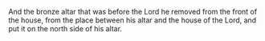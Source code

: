 And the bronze altar that was before the Lord he removed from the front of the house, from the place between his altar and the house of the Lord, and put it on the north side of his altar.
